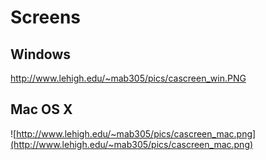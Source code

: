 # Screens #

## Windows ##
http://www.lehigh.edu/~mab305/pics/cascreen_win.PNG

## Mac OS X ##
![http://www.lehigh.edu/~mab305/pics/cascreen_mac.png](http://www.lehigh.edu/~mab305/pics/cascreen_mac.png)